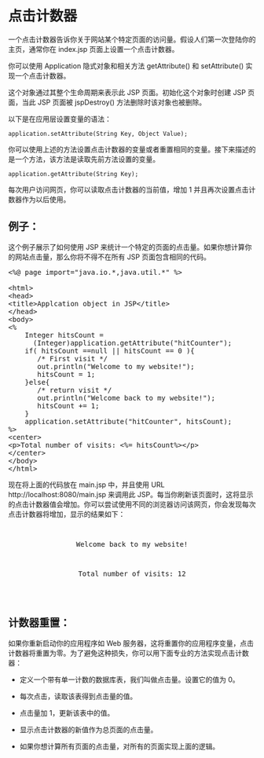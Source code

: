 # 点击计数器 

一个点击计数器告诉你关于网站某个特定页面的访问量。假设人们第一次登陆你的主页，通常你在 index.jsp 页面上设置一个点击计数器。 

你可以使用 Application 隐式对象和相关方法 getAttribute() 和 setAttribute() 实现一个点击计数器。 

这个对象通过其整个生命周期来表示此 JSP 页面。初始化这个对象时创建 JSP 页面，当此 JSP 页面被 jspDestroy() 方法删除时该对象也被删除。 

以下是在应用层设置变量的语法：

```
application.setAttribute(String Key, Object Value);
```

你可以使用上述的方法设置点击计数器的变量或者重置相同的变量。接下来描述的是一个方法，该方法是读取先前方法设置的变量。 

``` 
application.getAttribute(String Key);
```

每次用户访问网页，你可以读取点击计数器的当前值，增加 1 并且再次设置点击计数器作为以后使用。

## 例子：

这个例子展示了如何使用 JSP 来统计一个特定的页面的点击量。如果你想计算你的网站点击量，那么你将不得不在所有 JSP 页面包含相同的代码。 

<pre class="prettyprint notranslate tryit">
&lt;%@ page import="java.io.*,java.util.*" %&gt;

&lt;html&gt;
&lt;head&gt;
&lt;title&gt;Applcation object in JSP&lt;/title&gt;
&lt;/head&gt;
&lt;body&gt;
&lt;%
    Integer hitsCount = 
      (Integer)application.getAttribute("hitCounter");
    if( hitsCount ==null || hitsCount == 0 ){
       /* First visit */
       out.println("Welcome to my website!");
       hitsCount = 1;
    }else{
       /* return visit */
       out.println("Welcome back to my website!");
       hitsCount += 1;
    }
    application.setAttribute("hitCounter", hitsCount);
%&gt;
&lt;center&gt;
&lt;p&gt;Total number of visits: &lt;%= hitsCount%&gt;&lt;/p&gt;
&lt;/center&gt;
&lt;/body&gt;
&lt;/html&gt;
</pre>


现在将上面的代码放在 main.jsp 中，并且使用 URL http://localhost:8080/main.jsp 来调用此 JSP。每当你刷新该页面时，这将显示的点击计数器值会增加。你可以尝试使用不同的浏览器访问该网页，你会发现每次点击计数器将增加，显示的结果如下：

<pre class="result notranslate">
<center>
<p>Welcome back to my website!</p>
<p>Total number of visits: 12</p>
</center>
</pre>


## 计数器重置： 

如果你重新启动你的应用程序如 Web 服务器，这将重置你的应用程序变量，点击计数器将重置为零。为了避免这种损失，你可以用下面专业的方法实现点击计数器： 

- 定义一个带有单一计数的数据库表，我们叫做点击量。设置它的值为 0。

- 每次点击，读取该表得到点击量的值。

- 点击量加 1，更新该表中的值。

- 显示点击计数器的新值作为总页面的点击量。

- 如果你想计算所有页面的点击量，对所有的页面实现上面的逻辑。

